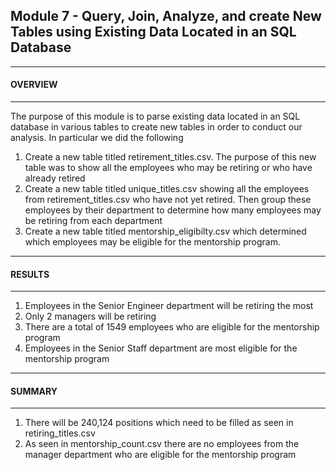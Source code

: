 <h2>Module 7 - Query, Join, Analyze, and create New Tables using Existing Data Located in an SQL Database 
  </h2>
  
______________________________________________________________________
<h4>OVERVIEW 
</h4>

______________________________________________________________________
The purpose of this module is to parse existing data located in an SQL database in various tables to create new tables in order to conduct our analysis. In particular we did the following 

1) Create a new table titled retirement_titles.csv. The purpose of this new table was to show all the employees who may be retiring or who have already retired 
2) Create a new table titled unique_titles.csv showing all the employees from retirement_titles.csv who have not yet retired. Then group these employees by their department to determine how many employees may be retiring from each department 
3) Create a new table titled mentorship_eligibilty.csv which determined which employees may be eligible for the mentorship program. 

______________________________________________________________________
<h4>RESULTS
</h4>

______________________________________________________________________

1) Employees in the Senior Engineer department will be retiring the most 
2) Only 2 managers will be retiring 
3) There are a total of 1549 employees who are eligible for the mentorship program 
4) Employees in the Senior Staff department are most eligible for the mentorship program

______________________________________________________________________
<h4>SUMMARY
</h4>

______________________________________________________________________

1) There will be 240,124 positions which need to be filled as seen in retiring_titles.csv
2) As seen in mentorship_count.csv there are no employees from the manager department who are eligible for the mentorship program 
